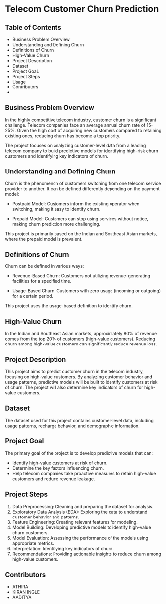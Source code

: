 # Telecom Customer Churn Prediction

## Table of Contents
- Business Problem Overview
- Understanding and Defining Churn
- Definitions of Churn
- High-Value Churn
- Project Description
- Dataset
- Project GoaL
- Project Steps
- Usage
- Contributors
- 
## Business Problem Overview

In the highly competitive telecom industry, customer churn is a significant challenge. Telecom companies face an average annual churn rate of 15-25%. Given the high cost of acquiring new customers compared to retaining existing ones, reducing churn has become a top priority.

The project focuses on analyzing customer-level data from a leading telecom company to build predictive models for identifying high-risk churn customers and identifying key indicators of churn.

## Understanding and Defining Churn

Churn is the phenomenon of customers switching from one telecom service provider to another. It can be defined differently depending on the payment model:

- Postpaid Model: Customers inform the existing operator when switching, making it easy to identify churn.

- Prepaid Model: Customers can stop using services without notice, making churn prediction more challenging.

This project is primarily based on the Indian and Southeast Asian markets, where the prepaid model is prevalent.

## Definitions of Churn

Churn can be defined in various ways:

- Revenue-Based Churn: Customers not utilizing revenue-generating facilities for a specified time.

- Usage-Based Churn: Customers with zero usage (incoming or outgoing) for a certain period.

This project uses the usage-based definition to identify churn.

## High-Value Churn

In the Indian and Southeast Asian markets, approximately 80% of revenue comes from the top 20% of customers (high-value customers). Reducing churn among high-value customers can significantly reduce revenue loss.

## Project Description

This project aims to predict customer churn in the telecom industry, focusing on high-value customers. By analyzing customer behavior and usage patterns, predictive models will be built to identify customers at risk of churn. The project will also determine key indicators of churn for high-value customers.

## Dataset

The dataset used for this project contains customer-level data, including usage patterns, recharge behavior, and demographic information.

## Project Goal

The primary goal of the project is to develop predictive models that can:

- Identify high-value customers at risk of churn.
- Determine the key factors influencing churn.
- Help telecom companies take proactive measures to retain high-value customers and reduce revenue leakage.

## Project Steps

1. Data Preprocessing: Cleaning and preparing the dataset for analysis.
2. Exploratory Data Analysis (EDA): Exploring the data to understand customer behavior and patterns.
3. Feature Engineering: Creating relevant features for modeling.
4. Model Building: Developing predictive models to identify high-value churn customers.
5. Model Evaluation: Assessing the performance of the models using appropriate metrics.
6. Interpretation: Identifying key indicators of churn.
7. Recommendations: Providing actionable insights to reduce churn among high-value customers.

## Contributors

- ATHIRA
- KIRAN INGLE
- AADITYA
